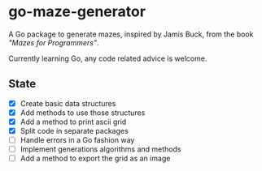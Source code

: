 # go-maze-generator

A Go package to generate mazes, inspired by Jamis Buck, from the book *"Mazes for Programmers"*.

Currently learning Go, any code related advice is welcome.

## State
- [x] Create basic data structures
- [x] Add methods to use those structures
- [x] Add a method to print ascii grid
- [x] Split code in separate packages
- [ ] Handle errors in a Go fashion way
- [ ] Implement generations algorithms and methods
- [ ] Add a method to export the grid as an image
